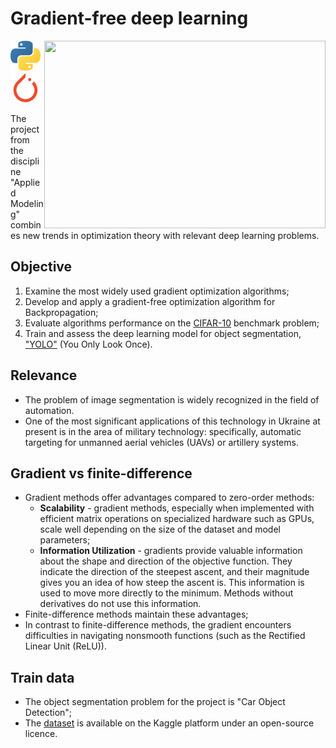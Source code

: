 # Gradient-free deep learning

<img align="right" width="450" height="300" src="./docs/thumbnail.png">

![Python](./docs/ico/python.svg)
![Pytorch](./docs/ico/pytorch.svg)

The project from the discipline "Applied Modeling" combines new trends in optimization theory with relevant deep learning problems.

## Objective

1. Examine the most widely used gradient optimization algorithms;
2. Develop and apply a gradient-free optimization algorithm for Backpropagation;
3. Evaluate algorithms performance on the [CIFAR-10](https://www.cs.toronto.edu/~kriz/cifar.html) benchmark problem;
4. Train and assess the deep learning model for object segmentation, ["YOLO"](https://openaccess.thecvf.com/content_cvpr_2016/papers/Redmon_You_Only_Look_CVPR_2016_paper.pdf) (You Only Look Once).

## Relevance

 - The problem of image segmentation is widely recognized in the field of automation.
 - One of the most significant applications of this technology in Ukraine at present is in the area of military technology: specifically, automatic targeting for unmanned aerial vehicles (UAVs) or artillery systems.

## Gradient vs finite-difference

 - Gradient methods offer advantages compared to zero-order methods:
    - **Scalability** - gradient methods, especially when implemented with efficient matrix operations on specialized hardware such as GPUs, scale well depending on the size of the dataset and model parameters;
    - **Information Utilization** - gradients provide valuable information about the shape and direction of the objective function. They indicate the direction of the steepest ascent, and their magnitude gives you an idea of how steep the ascent is. This information is used to move more directly to the minimum. Methods without derivatives do not use this information.
 - Finite-difference methods maintain these advantages;
 - In contrast to finite-difference methods, the gradient encounters difficulties in navigating nonsmooth functions (such as the Rectified Linear Unit (ReLU)).

## Train data

 - The object segmentation problem for the project is "Car Object Detection";
 - The [dataset](https://www.kaggle.com/datasets/sshikamaru/car-object-detection) is available on the Kaggle platform under an open-source licence.

